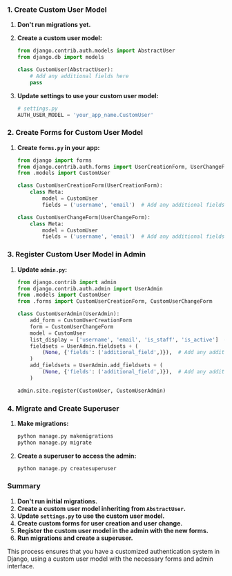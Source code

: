 ### 1. Create Custom User Model

1. **Don't run migrations yet.**

2. **Create a custom user model:**

    ```python
    from django.contrib.auth.models import AbstractUser
    from django.db import models

    class CustomUser(AbstractUser):
        # Add any additional fields here
        pass
    ```

3. **Update settings to use your custom user model:**

    ```python
    # settings.py
    AUTH_USER_MODEL = 'your_app_name.CustomUser'
    ```

### 2. Create Forms for Custom User Model

1. **Create `forms.py` in your app:**

    ```python
    from django import forms
    from django.contrib.auth.forms import UserCreationForm, UserChangeForm
    from .models import CustomUser

    class CustomUserCreationForm(UserCreationForm):
        class Meta:
            model = CustomUser
            fields = ('username', 'email')  # Add any additional fields here

    class CustomUserChangeForm(UserChangeForm):
        class Meta:
            model = CustomUser
            fields = ('username', 'email')  # Add any additional fields here
    ```

### 3. Register Custom User Model in Admin

1. **Update `admin.py`:**

    ```python
    from django.contrib import admin
    from django.contrib.auth.admin import UserAdmin
    from .models import CustomUser
    from .forms import CustomUserCreationForm, CustomUserChangeForm

    class CustomUserAdmin(UserAdmin):
        add_form = CustomUserCreationForm
        form = CustomUserChangeForm
        model = CustomUser
        list_display = ['username', 'email', 'is_staff', 'is_active']  # Add any additional fields here
        fieldsets = UserAdmin.fieldsets + (
            (None, {'fields': ('additional_field',)}),  # Add any additional fields here
        )
        add_fieldsets = UserAdmin.add_fieldsets + (
            (None, {'fields': ('additional_field',)}),  # Add any additional fields here
        )

    admin.site.register(CustomUser, CustomUserAdmin)
    ```

### 4. Migrate and Create Superuser

1. **Make migrations:**

    ```sh
    python manage.py makemigrations
    python manage.py migrate
    ```

2. **Create a superuser to access the admin:**

    ```sh
    python manage.py createsuperuser
    ```

### Summary

1. **Don't run initial migrations.**
2. **Create a custom user model inheriting from `AbstractUser`.**
3. **Update `settings.py` to use the custom user model.**
4. **Create custom forms for user creation and user change.**
5. **Register the custom user model in the admin with the new forms.**
6. **Run migrations and create a superuser.**

This process ensures that you have a customized authentication system in Django, using a custom user model with the necessary forms and admin interface.